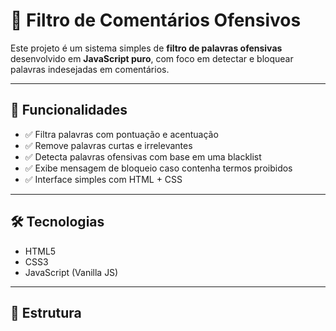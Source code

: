 # 🧹 Filtro de Comentários Ofensivos

Este projeto é um sistema simples de **filtro de palavras ofensivas** desenvolvido em **JavaScript puro**, com foco em detectar e bloquear palavras indesejadas em comentários.

---

## 🚀 Funcionalidades

- ✅ Filtra palavras com pontuação e acentuação
- ✅ Remove palavras curtas e irrelevantes
- ✅ Detecta palavras ofensivas com base em uma blacklist
- ✅ Exibe mensagem de bloqueio caso contenha termos proibidos
- ✅ Interface simples com HTML + CSS

---

## 🛠️ Tecnologias

- HTML5
- CSS3
- JavaScript (Vanilla JS)

---

## 📁 Estrutura

